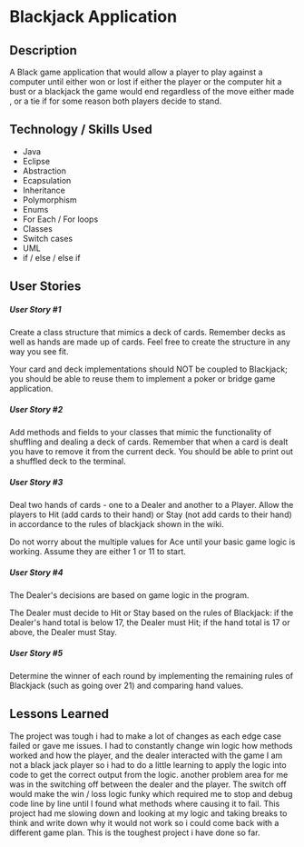 # Blackjack Application


## Description
A Black game application that would allow a player to play against a computer until either won or lost if either the player or the computer hit a bust or a blackjack the game would end regardless of the move either made , or a tie if for some reason both players decide to stand.



## Technology / Skills Used

* Java  
* Eclipse
* Abstraction
* Ecapsulation
* Inheritance
* Polymorphism
* Enums
* For Each / For loops
* Classes
* Switch cases
* UML
* if / else / else if



## User Stories

##### User Story #1

Create a class structure that mimics a deck of cards. Remember decks as well as hands are made up of cards. Feel free to create the structure in any way you see fit.

Your card and deck implementations should NOT be coupled to Blackjack; you should be able to reuse them to implement a poker or bridge game application.

##### User Story #2
Add methods and fields to your classes that mimic the functionality of shuffling and dealing a deck of cards. Remember that when a card is dealt you have to remove it from the current deck. You should be able to print out a shuffled deck to the terminal.

##### User Story #3
Deal two hands of cards - one to a Dealer and another to a Player. Allow the players to Hit (add cards to their hand) or Stay (not add cards to their hand) in accordance to the rules of blackjack shown in the wiki.

Do not worry about the multiple values for Ace until your basic game logic is working. Assume they are either 1 or 11 to start.

##### User Story #4
The Dealer's decisions are based on game logic in the program.

The Dealer must decide to Hit or Stay based on the rules of Blackjack: if the Dealer's hand total is below 17, the Dealer must Hit; if the hand total is 17 or above, the Dealer must Stay.

##### User Story #5
Determine the winner of each round by implementing the remaining rules of Blackjack (such as going over 21) and comparing hand values.




## Lessons Learned 

The project was tough i had to make a lot of changes as each edge case failed or gave me issues. I had to constantly change win logic how methods worked and how the player, and the dealer interacted with the game I am not a black jack player so i had to do a little learning to apply the logic into code to get the correct output from the logic. another problem area for me was in the switching off between the dealer and the player. The switch off would make the win / loss logic funky which required me to stop and debug code line by line until I found what methods where causing it to fail. This project had me slowing down and looking at my logic and taking breaks to think and write down why it would not work so i could come back with a different game plan. This is the toughest project i have done so far.


